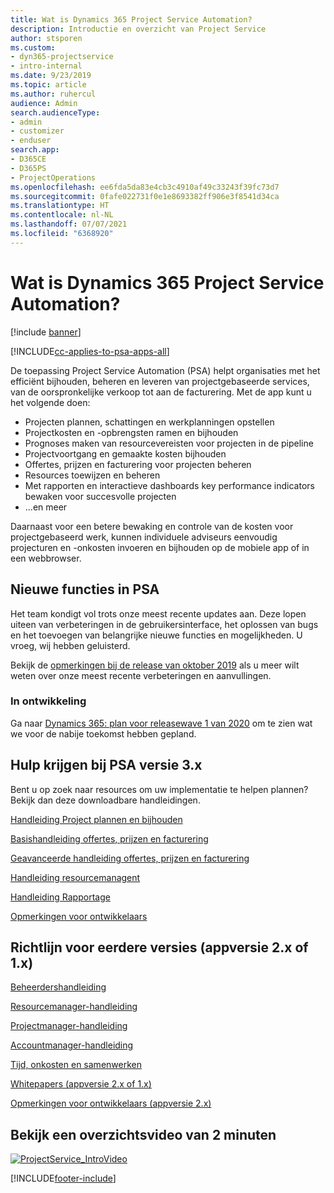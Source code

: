 ```yaml
---
title: Wat is Dynamics 365 Project Service Automation?
description: Introductie en overzicht van Project Service
author: stsporen
ms.custom:
- dyn365-projectservice
- intro-internal
ms.date: 9/23/2019
ms.topic: article
ms.author: ruhercul
audience: Admin
search.audienceType:
- admin
- customizer
- enduser
search.app:
- D365CE
- D365PS
- ProjectOperations
ms.openlocfilehash: ee6fda5da83e4cb3c4910af49c33243f39fc73d7
ms.sourcegitcommit: 0fafe022731f0e1e8693382ff906e3f8541d34ca
ms.translationtype: HT
ms.contentlocale: nl-NL
ms.lasthandoff: 07/07/2021
ms.locfileid: "6368920"
---
```

# <a name="what-is-dynamics-365-project-service-automation"></a>Wat is Dynamics 365 Project Service Automation?

[!include [banner](../includes/psa-now-project-operations.md)]

[!INCLUDE[cc-applies-to-psa-apps-all](../includes/cc-applies-to-psa-apps-all.md)]

De toepassing Project Service Automation (PSA) helpt organisaties met het efficiënt bijhouden, beheren en leveren van projectgebaseerde services, van de oorspronkelijke verkoop tot aan de facturering. Met de app kunt u het volgende doen:

- Projecten plannen, schattingen en werkplanningen opstellen
- Projectkosten en -opbrengsten ramen en bijhouden
- Prognoses maken van resourcevereisten voor projecten in de pipeline
- Projectvoortgang en gemaakte kosten bijhouden
- Offertes, prijzen en facturering voor projecten beheren
- Resources toewijzen en beheren
- Met rapporten en interactieve dashboards key performance indicators bewaken voor succesvolle projecten
- ...en meer

Daarnaast voor een betere bewaking en controle van de kosten voor projectgebaseerd werk, kunnen individuele adviseurs eenvoudig projecturen en -onkosten invoeren en bijhouden op de mobiele app of in een webbrowser.

## <a name="whats-new-in-psa"></a>Nieuwe functies in PSA
Het team kondigt vol trots onze meest recente updates aan. Deze lopen uiteen van verbeteringen in de gebruikersinterface, het oplossen van bugs en het toevoegen van belangrijke nieuwe functies en mogelijkheden. U vroeg, wij hebben geluisterd.

Bekijk de [opmerkingen bij de release van oktober 2019](/dynamics365-release-plan/2019wave2/index) als u meer wilt weten over onze meest recente verbeteringen en aanvullingen.

### <a name="in-development"></a>In ontwikkeling
Ga naar [Dynamics 365: plan voor releasewave 1 van 2020](/dynamics365-release-plan/2020wave1/index) om te zien wat we voor de nabije toekomst hebben gepland.

## <a name="get-help-with-psa-version-3x"></a>Hulp krijgen bij PSA versie 3.x
Bent u op zoek naar resources om uw implementatie te helpen plannen? Bekijk dan deze downloadbare handleidingen.

 [Handleiding Project plannen en bijhouden](../psa/implementation-guides/project-planning-tracking.md)

 [Basishandleiding offertes, prijzen en facturering](../psa/implementation-guides/begin-quoting-pricing-billing.md)

 [Geavanceerde handleiding offertes, prijzen en facturering](../psa/implementation-guides/adv-quoting-pricing-billing.md)

 [Handleiding resourcemanagent](../psa/implementation-guides/resource-management-guide.md)

 [Handleiding Rapportage](../psa/implementation-guides/reporting-guide.md)

 [Opmerkingen voor ontwikkelaars](../psa/developer-guides/overview-dev-notes-v3.x.md)

## <a name="guidance-for-earlier-versions-app-version-2x-or-1x"></a>Richtlijn voor eerdere versies (appversie 2.x of 1.x)
 [Beheerdershandleiding](../psa/admin-guide.md)

 [Resourcemanager-handleiding](../psa/resource-manager-guide.md)

 [Projectmanager-handleiding](../psa/project-manager-guide.md)

 [Accountmanager-handleiding](../psa/account-manager-guide.md)

 [Tijd, onkosten en samenwerken](../psa/time-expense-collaboration-guide.md)

 [Whitepapers (appversie 2.x of 1.x)](../psa/white-papers.md)

 [Opmerkingen voor ontwikkelaars (appversie 2.x)](../psa/developer-guides/add-custom-qoi-forms-v2.x.md)

 ## <a name="watch-a-2-minute-overview-video"></a>Bekijk een overzichtsvideo van 2 minuten
 <a name="heroArea"></a> [![ProjectService_IntroVideo](../psa/media/project-service-intro-video.png "ProjectService_IntroVideo")](https://go.microsoft.com/fwlink/p/?LinkId=799457)




[!INCLUDE[footer-include](../includes/footer-banner.md)]